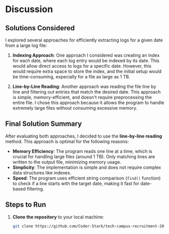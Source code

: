 # Discussion

## Solutions Considered

I explored several approaches for efficiently extracting logs for a given date from a large log file:

1. **Indexing Approach**: One approach I considered was creating an index for each date, where each log entry would be indexed by its date. This would allow direct access to logs for a specific date. However, this would require extra space to store the index, and the initial setup would be time-consuming, especially for a file as large as 1 TB.
   
2. **Line-by-Line Reading**: Another approach was reading the file line by line and filtering out entries that match the desired date. This approach is simple, memory-efficient, and doesn't require preprocessing the entire file. I chose this approach because it allows the program to handle extremely large files without consuming excessive memory.

## Final Solution Summary

After evaluating both approaches, I decided to use the **line-by-line reading** method. This approach is optimal for the following reasons:
- **Memory Efficiency**: The program reads one line at a time, which is crucial for handling large files (around 1 TB). Only matching lines are written to the output file, minimizing memory usage.
- **Simplicity**: The implementation is simple and does not require complex data structures like indexes.
- **Speed**: The program uses efficient string comparison (`find()` function) to check if a line starts with the target date, making it fast for date-based filtering.

## Steps to Run

1. **Clone the repository** to your local machine:
   ```bash
   git clone https://github.com/Coder-Stark/tech-campus-recruitment-2025.git

